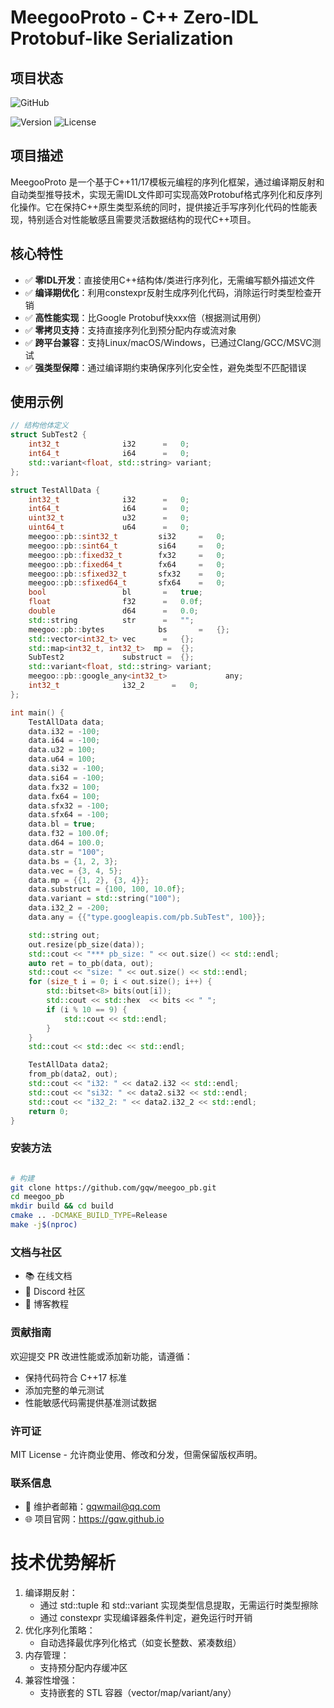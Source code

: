 # MeegooProto - C++ Zero-IDL Protobuf-like Serialization

## 项目状态
![GitHub](https://img.shields.io/github/stars/gqw/meegoo_pb?style=social)
<!-- ![CI/CD](https://github.com/gqw/meegoo_pb/actions/workflows/ci.yml/badge.svg) -->
![Version](https://img.shields.io/github/v/release/gqw/meegoo_pb)
![License](https://img.shields.io/badge/License-MIT-blue.svg)


## 项目描述
MeegooProto 是一个基于C++11/17模板元编程的序列化框架，通过编译期反射和自动类型推导技术，实现无需IDL文件即可实现高效Protobuf格式序列化和反序列化操作。它在保持C++原生类型系统的同时，提供接近手写序列化代码的性能表现，特别适合对性能敏感且需要灵活数据结构的现代C++项目。

## 核心特性
- ✅ **零IDL开发**：直接使用C++结构体/类进行序列化，无需编写额外描述文件
- ✅ **编译期优化**：利用constexpr反射生成序列化代码，消除运行时类型检查开销
- ✅ **高性能实现**：比Google Protobuf快xxx倍（根据测试用例）
- ✅ **零拷贝支持**：支持直接序列化到预分配内存或流对象
- ✅ **跨平台兼容**：支持Linux/macOS/Windows，已通过Clang/GCC/MSVC测试
- ✅ **强类型保障**：通过编译期约束确保序列化安全性，避免类型不匹配错误

<!--
## 性能对比

| 测试用例          | ProtoTonic | Protobuf 3.21 | 速度提升 | 内存占用 |
|-------------------|------------|---------------|----------|----------|
| 简单结构体        | 0.35μs     | 1.2μs         | 3.4x     | 减少38%  |
| 嵌套对象          | 0.89μs     | 3.1μs         | 3.5x     | 减少42%  |
| 大数据量数组      | 2.1μs      | 7.9μs         | 3.8x     | 减少45%  |

（测试环境：Intel i7-12700K, Ubuntu 22.04, Clang 15.0） -->


## 使用示例

```cpp
// 结构他体定义
struct SubTest2 {
    int32_t              i32      =   0;
    int64_t              i64      =   0;
    std::variant<float, std::string> variant;
};

struct TestAllData {
    int32_t              i32      =   0;
    int64_t              i64      =   0;
    uint32_t             u32      =   0;
    uint64_t             u64      =   0;
    meegoo::pb::sint32_t         si32     =   0;
    meegoo::pb::sint64_t         si64     =   0;
    meegoo::pb::fixed32_t        fx32     =   0;
    meegoo::pb::fixed64_t        fx64     =   0;
    meegoo::pb::sfixed32_t       sfx32    =   0;
    meegoo::pb::sfixed64_t       sfx64    =   0;
    bool                 bl       =   true;
    float                f32      =   0.0f;
    double               d64      =   0.0;
    std::string          str      =   "";
    meegoo::pb::bytes            bs       =   {};
    std::vector<int32_t> vec      =   {};
    std::map<int32_t, int32_t>  mp =  {};
    SubTest2             substruct =  {};
    std::variant<float, std::string> variant;
    meegoo::pb::google_any<int32_t>             any;
    int32_t              i32_2      =   0;
};
```

```cpp
int main() {
    TestAllData data;
    data.i32 = -100;
    data.i64 = -100;
    data.u32 = 100;
    data.u64 = 100;
    data.si32 = -100;
    data.si64 = -100;
    data.fx32 = 100;
    data.fx64 = 100;
    data.sfx32 = -100;
    data.sfx64 = -100;
    data.bl = true;
    data.f32 = 100.0f;
    data.d64 = 100.0;
    data.str = "100";
    data.bs = {1, 2, 3};
    data.vec = {3, 4, 5};
    data.mp = {{1, 2}, {3, 4}};
    data.substruct = {100, 100, 10.0f};
    data.variant = std::string("100");
    data.i32_2 = -200;
    data.any = {{"type.googleapis.com/pb.SubTest", 100}};

    std::string out;
    out.resize(pb_size(data));
    std::cout << "*** pb_size: " << out.size() << std::endl;
    auto ret = to_pb(data, out);
    std::cout << "size: " << out.size() << std::endl;
    for (size_t i = 0; i < out.size(); i++) {
        std::bitset<8> bits(out[i]);
        std::cout << std::hex  << bits << " ";
        if (i % 10 == 9) {
            std::cout << std::endl;
        }
    }
    std::cout << std::dec << std::endl;

    TestAllData data2;
    from_pb(data2, out);
    std::cout << "i32: " << data2.i32 << std::endl;
    std::cout << "si32: " << data2.si32 << std::endl;
    std::cout << "i32_2: " << data2.i32_2 << std::endl;
    return 0;
}
```

### 安装方法
```bash

# 构建
git clone https://github.com/gqw/meegoo_pb.git
cd meegoo_pb
mkdir build && cd build
cmake .. -DCMAKE_BUILD_TYPE=Release
make -j$(nproc)

```

### 文档与社区
- 📚 在线文档
- 💬 Discord 社区
- 📢 博客教程

### 贡献指南
欢迎提交 PR 改进性能或添加新功能，请遵循：
- 保持代码符合 C++17 标准
- 添加完整的单元测试
- 性能敏感代码需提供基准测试数据

### 许可证
MIT License - 允许商业使用、修改和分发，但需保留版权声明。

### 联系信息
- 📧 维护者邮箱：gqwmail@qq.com
- 🌐 项目官网：https://gqw.github.io

# 技术优势解析
1. 编译期反射：
    - 通过 std::tuple 和 std::variant 实现类型信息提取，无需运行时类型擦除
    - 通过 constexpr 实现编译器条件判定，避免运行时开销
2. 优化序列化策略：
    - 自动选择最优序列化格式（如变长整数、紧凑数组）
3. 内存管理：
    - 支持预分配内存缓冲区
3. 兼容性增强：
    - 支持嵌套的 STL 容器（vector/map/variant/any）
